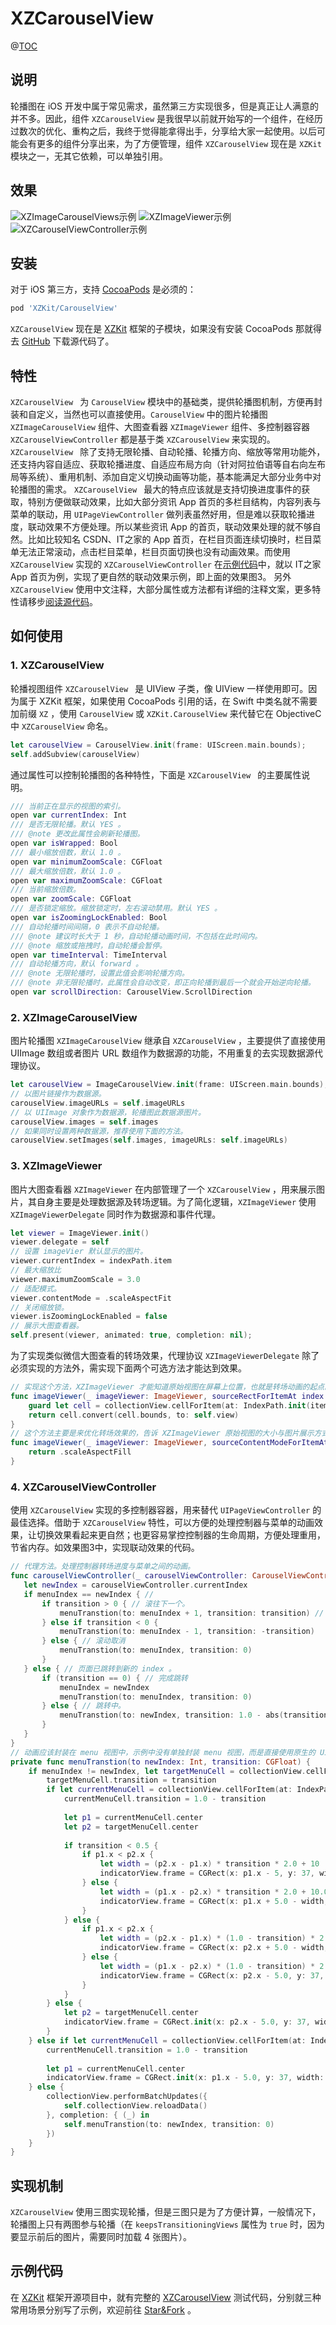 # XZCarouselView

@[TOC](目录)

## 说明
轮播图在 iOS 开发中属于常见需求，虽然第三方实现很多，但是真正让人满意的并不多。因此，组件 `XZCarouselView` 是我很早以前就开始写的一个组件，在经历过数次的优化、重构之后，我终于觉得能拿得出手，分享给大家一起使用。以后可能会有更多的组件分享出来，为了方便管理，组件 `XZCarouselView` 现在是 `XZKit` 模块之一，无其它依赖，可以单独引用。

## 效果
![XZImageCarouselViews示例](https://github.com/mlibai/XZKit/raw/master/Documentation/CarouselView/1.gif) 
![XZImageViewer示例](https://github.com/mlibai/XZKit/raw/master/Documentation/CarouselView/2.gif)  
![XZCarouselViewController示例](https://github.com/mlibai/XZKit/raw/master/Documentation/CarouselView/3.gif)

## 安装
对于 iOS 第三方，支持 [CocoaPods](https://cocoapods.org/) 是必须的：
```ruby
pod 'XZKit/CarouselView'
```
`XZCarouselView` 现在是 [XZKit](https://github.com/mlibai/XZKit) 框架的子模块，如果没有安装 CocoaPods 那就得去 [GitHub](https://github.com/mlibai/XZKit) 下载源代码了。

## 特性
`XZCarouselView ` 为 `CarouselView` 模块中的基础类，提供轮播图机制，方便再封装和自定义，当然也可以直接使用。`CarouselView` 中的图片轮播图 `XZImageCarouselView` 组件、大图查看器 `XZImageViewer` 组件、多控制器容器 `XZCarouselViewController`  都是基于类 `XZCarouselView` 来实现的。
`XZCarouselView ` 除了支持无限轮播、自动轮播、轮播方向、缩放等常用功能外，还支持内容自适应、获取轮播进度、自适应布局方向（针对阿拉伯语等自右向左布局等系统）、重用机制、添加自定义切换动画等功能，基本能满足大部分业务中对轮播图的需求。
`XZCarouselView ` 最大的特点应该就是支持切换进度事件的获取，特别方便做联动效果，比如大部分资讯 App 首页的多栏目结构，内容列表与菜单的联动，用 `UIPageViewController` 做列表虽然好用，但是难以获取轮播进度，联动效果不方便处理。所以某些资讯 App 的首页，联动效果处理的就不够自然。比如比较知名 CSDN、IT之家的 App 首页，在栏目页面连续切换时，栏目菜单无法正常滚动，点击栏目菜单，栏目页面切换也没有动画效果。而使用 `XZCarouselView` 实现的 `XZCarouselViewController` 在[示例代码](https://github.com/mlibai/XZKit/tree/master/Projects/Example/CarouselViewExample)中，就以 IT之家 App 首页为例，实现了更自然的联动效果示例，即上面的效果图3。
另外 `XZCarouselView` 使用中文注释，大部分属性或方法都有详细的注释文案，更多特性请移步[阅读源代码](https://github.com/mlibai/XZKit/tree/master/XZKit/Code/CarouselView)。
## 如何使用
### 1. XZCarouselView
轮播视图组件 `XZCarouselView ` 是 UIView 子类，像 UIView 一样使用即可。因为属于 XZKit 框架，如果使用 CocoaPods 引用的话，在 Swift 中类名就不需要加前缀 `XZ` ，使用 `CarouselView` 或 `XZKit.CarouselView` 来代替它在 ObjectiveC 中 `XZCarouselView` 命名。
```swift
let carouselView = CarouselView.init(frame: UIScreen.main.bounds);
self.addSubview(carouselView)
```
通过属性可以控制轮播图的各种特性，下面是 `XZCarouselView ` 的主要属性说明。
```swift
/// 当前正在显示的视图的索引。
open var currentIndex: Int
/// 是否无限轮播。默认 YES 。
/// @note 更改此属性会刷新轮播图。
open var isWrapped: Bool
/// 最小缩放倍数，默认 1.0 。
open var minimumZoomScale: CGFloat
/// 最大缩放倍数，默认 1.0 。
open var maximumZoomScale: CGFloat
/// 当前缩放倍数。
open var zoomScale: CGFloat
/// 是否锁定缩放。缩放锁定时，左右滚动禁用。默认 YES 。
open var isZoomingLockEnabled: Bool
/// 自动轮播时间间隔，0 表示不自动轮播。
/// @note 建议时长大于 1 秒，自动轮播动画时间，不包括在此时间内。
/// @note 缩放或拖拽时，自动轮播会暂停。
open var timeInterval: TimeInterval
/// 自动轮播方向，默认 forward 。
/// @note 无限轮播时，设置此值会影响轮播方向。
/// @note 非无限轮播时，此属性会自动改变，即正向轮播到最后一个就会开始逆向轮播。
open var scrollDirection: CarouselView.ScrollDirection
```
### 2. XZImageCarouselView
图片轮播图 `XZImageCarouselView` 继承自 `XZCarouselView` ，主要提供了直接使用 UIImage 数组或者图片 URL 数组作为数据源的功能，不用重复的去实现数据源代理协议。
```swift
let carouselView = ImageCarouselView.init(frame: UIScreen.main.bounds);
// 以图片链接作为数据源。
carouselView.imageURLs = self.imageURLs 
// 以 UIImage 对象作为数据源，轮播图此数据源图片。
carouselView.images = self.images
// 如果同时设置两种数据源，推荐使用下面的方法。
carouselView.setImages(self.images, imageURLs: self.imageURLs)
```
### 3. XZImageViewer
图片大图查看器 `XZImageViewer` 在内部管理了一个 `XZCarouselView` ，用来展示图片，其自身主要是处理数据源及转场逻辑。为了简化逻辑，`XZImageViewer` 使用 `XZImageViewerDelegate` 同时作为数据源和事件代理。
```swift
let viewer = ImageViewer.init()
viewer.delegate = self
// 设置 imageVier 默认显示的图片。
viewer.currentIndex = indexPath.item
// 最大缩放比
viewer.maximumZoomScale = 3.0
// 适配模式。
viewer.contentMode = .scaleAspectFit
// 关闭缩放锁。
viewer.isZoomingLockEnabled = false
// 展示大图查看器。
self.present(viewer, animated: true, completion: nil);
```
为了实现类似微信大图查看的转场效果，代理协议 `XZImageViewerDelegate` 除了必须实现的方法外，需实现下面两个可选方法才能达到效果。
```swift
// 实现这个方法，XZImageViewer 才能知道原始视图在屏幕上位置，也就是转场动画的起点。
func imageViewer(_ imageViewer: ImageViewer, sourceRectForItemAt index: Int) -> CGRect {
    guard let cell = collectionView.cellForItem(at: IndexPath.init(item: index, section: 0)) as? Example2CollectionViewCell else { return .zero }
    return cell.convert(cell.bounds, to: self.view)
}							
// 这个方法主要是来优化转场效果的，告诉 XZImageViewer 原始视图的大小与图片展示方式，才能作出完美的转场动画。
func imageViewer(_ imageViewer: ImageViewer, sourceContentModeForItemAt index: Int) -> UIView.ContentMode {
    return .scaleAspectFill
}
```
### 4. XZCarouselViewController
使用 `XZCarouselView` 实现的多控制器容器，用来替代 `UIPageViewController` 的最佳选择。借助于 `XZCarouselView` 特性，可以方便的处理控制器与菜单的动画效果，让切换效果看起来更自然；也更容易掌控控制器的生命周期，方便处理重用，节省内存。如效果图3中，实现联动效果的代码。
```swift
// 代理方法。处理控制器转场进度与菜单之间的动画。
func carouselViewController(_ carouselViewController: CarouselViewController, didTransition transition: CGFloat, animated: Bool) {
   let newIndex = carouselViewController.currentIndex
   if menuIndex == newIndex { //
       if transition > 0 { // 滚往下一个。
           menuTranstion(to: menuIndex + 1, transition: transition) // 执行动画的方法。
       } else if transition < 0 {
           menuTranstion(to: menuIndex - 1, transition: -transition)
       } else { // 滚动取消
           menuTranstion(to: menuIndex, transition: 0)
       }
   } else { // 页面已跳转到新的 index 。
       if (transition == 0) { // 完成跳转
           menuIndex = newIndex
           menuTranstion(to: menuIndex, transition: 0)
       } else { // 跳转中。
           menuTranstion(to: newIndex, transition: 1.0 - abs(transition))
       }
   }
}
// 动画应该封装在 menu 视图中，示例中没有单独封装 menu 视图，而是直接使用原生的 UICollectionView 视图。
private func menuTranstion(to newIndex: Int, transition: CGFloat) {
    if menuIndex != newIndex, let targetMenuCell = collectionView.cellForItem(at: IndexPath(item: newIndex, section: 0)) as? Example3MenuCell {
        targetMenuCell.transition = transition
        if let currentMenuCell = collectionView.cellForItem(at: IndexPath(item: menuIndex, section: 0)) as? Example3MenuCell {
            currentMenuCell.transition = 1.0 - transition
            
            let p1 = currentMenuCell.center
            let p2 = targetMenuCell.center
            
            if transition < 0.5 {
                if p1.x < p2.x {
                    let width = (p2.x - p1.x) * transition * 2.0 + 10
                    indicatorView.frame = CGRect(x: p1.x - 5, y: 37, width: width, height: 3.0)
                } else {
                    let width = (p1.x - p2.x) * transition * 2.0 + 10.0
                    indicatorView.frame = CGRect(x: p1.x + 5.0 - width, y: 37, width: width, height: 3.0)
                }
            } else {
                if p1.x < p2.x {
                    let width = (p2.x - p1.x) * (1.0 - transition) * 2.0 + 10.0
                    indicatorView.frame = CGRect(x: p2.x + 5.0 - width, y: 37, width: width, height: 3.0)
                } else {
                    let width = (p1.x - p2.x) * (1.0 - transition) * 2.0 + 10.0
                    indicatorView.frame = CGRect(x: p2.x - 5.0, y: 37, width: width, height: 3.0)
                }
            }
        } else {
            let p2 = targetMenuCell.center
            indicatorView.frame = CGRect.init(x: p2.x - 5.0, y: 37, width: 10, height: 3.0)
        }
    } else if let currentMenuCell = collectionView.cellForItem(at: IndexPath(item: menuIndex, section: 0)) as? Example3MenuCell {
        currentMenuCell.transition = 1.0 - transition
        
        let p1 = currentMenuCell.center
        indicatorView.frame = CGRect.init(x: p1.x - 5.0, y: 37, width: 10, height: 3.0)
    } else {
        collectionView.performBatchUpdates({
            self.collectionView.reloadData()
        }, completion: { (_) in
            self.menuTranstion(to: newIndex, transition: 0)
        })
    }
}
```
## 实现机制
`XZCarouselView` 使用三图实现轮播，但是三图只是为了方便计算，一般情况下，轮播图上只有两图参与轮播（在 `keepsTransitioningViews` 属性为 `true` 时，因为要显示前后的图片，需要同时加载 4 张图片）。

## 示例代码
在  [XZKit](https://github.com/mlibai/XZKit) 框架开源项目中，就有完整的 [XZCarouselView](https://github.com/mlibai/XZKit/tree/master/Projects/Example/CarouselViewExample) 测试代码，分别就三种常用场景分别写了示例，欢迎前往 [Star&Fork](https://github.com/mlibai/XZKit) 。


